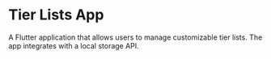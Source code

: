 # Tier Lists App

A Flutter application that allows users to manage customizable tier lists. The app integrates with a local storage API.

